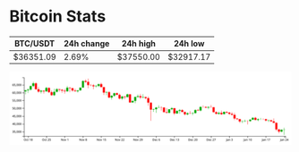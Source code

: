 # Bitcoin Stats

BTC/USDT|24h change|24h high|24h low|
|---|---|---|---|
|$36351.09|2.69%|$37550.00|$32917.17|

<img src="./chart.svg">
